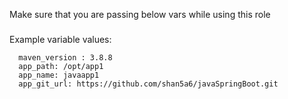 Make sure that you are passing below vars while using this role

##### 
Example variable values:
```
  maven_version : 3.8.8
  app_path: /opt/app1
  app_name: javaapp1
  app_git_url: https://github.com/shan5a6/javaSpringBoot.git
```